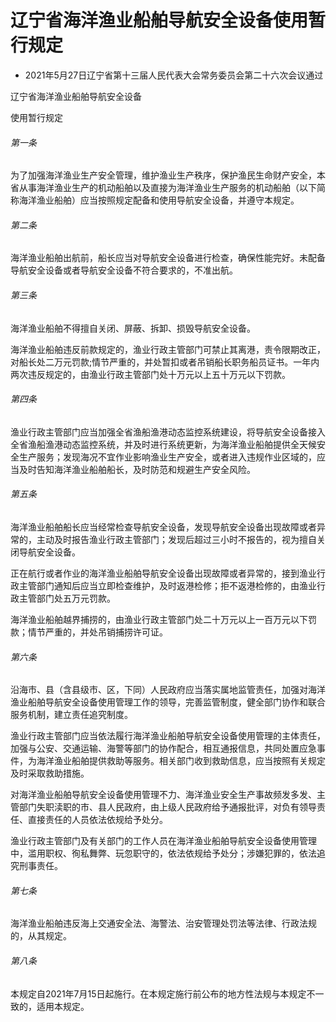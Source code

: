 # 辽宁省海洋渔业船舶导航安全设备使用暂行规定

- 2021年5月27日辽宁省第十三届人民代表大会常务委员会第二十六次会议通过

<!-- INFO END -->

辽宁省海洋渔业船舶导航安全设备

使用暂行规定

###### 第一条

为了加强海洋渔业生产安全管理，维护渔业生产秩序，保护渔民生命财产安全，本省从事海洋渔业生产的机动船舶以及直接为海洋渔业生产服务的机动船舶（以下简称海洋渔业船舶）应当按照规定配备和使用导航安全设备，并遵守本规定。

###### 第二条

海洋渔业船舶出航前，船长应当对导航安全设备进行检查，确保性能完好。未配备导航安全设备或者导航安全设备不符合要求的，不准出航。

###### 第三条

海洋渔业船舶不得擅自关闭、屏蔽、拆卸、损毁导航安全设备。

海洋渔业船舶违反前款规定的，渔业行政主管部门可禁止其离港，责令限期改正，对船长处二万元罚款;情节严重的，并处暂扣或者吊销船长职务船员证书。一年内两次违反规定的，由渔业行政主管部门处十万元以上五十万元以下罚款。

###### 第四条

渔业行政主管部门应当加强全省渔船渔港动态监控系统建设，将导航安全设备接入全省渔船渔港动态监控系统，并及时进行系统更新，为海洋渔业船舶提供全天候安全生产服务；发现海况不宜作业影响渔业生产安全，或者进入违规作业区域的，应当及时告知海洋渔业船舶船长，及时防范和规避生产安全风险。

###### 第五条

海洋渔业船舶船长应当经常检查导航安全设备，发现导航安全设备出现故障或者异常的，主动及时报告渔业行政主管部门；发现后超过三小时不报告的，视为擅自关闭导航安全设备。

正在航行或者作业的海洋渔业船舶导航安全设备出现故障或者异常的，接到渔业行政主管部门通知后应当立即检查维护，及时返港检修；拒不返港检修的，由渔业行政主管部门处五万元罚款。

海洋渔业船舶越界捕捞的，由渔业行政主管部门处二十万元以上一百万元以下罚款；情节严重的，并处吊销捕捞许可证。

###### 第六条

沿海市、县（含县级市、区，下同）人民政府应当落实属地监管责任，加强对海洋渔业船舶导航安全设备使用管理工作的领导，完善监管制度，健全部门协作和联合服务机制，建立责任追究制度。

渔业行政主管部门应当依法履行海洋渔业船舶导航安全设备使用管理的主体责任，加强与公安、交通运输、海警等部门的协作配合，相互通报信息，共同处置应急事件，为海洋渔业船舶提供救助等服务。相关部门收到救助信息，应当按照有关规定及时采取救助措施。

对海洋渔业船舶导航安全设备使用管理不力、海洋渔业安全生产事故频发多发、主管部门失职渎职的市、县人民政府，由上级人民政府给予通报批评，对负有领导责任、直接责任的人员依法依规给予处分。

渔业行政主管部门及有关部门的工作人员在海洋渔业船舶导航安全设备使用管理中，滥用职权、徇私舞弊、玩忽职守的，依法依规给予处分；涉嫌犯罪的，依法追究刑事责任。

###### 第七条

海洋渔业船舶违反海上交通安全法、海警法、治安管理处罚法等法律、行政法规的，从其规定。

###### 第八条

本规定自2021年7月15日起施行。在本规定施行前公布的地方性法规与本规定不一致的，适用本规定。
